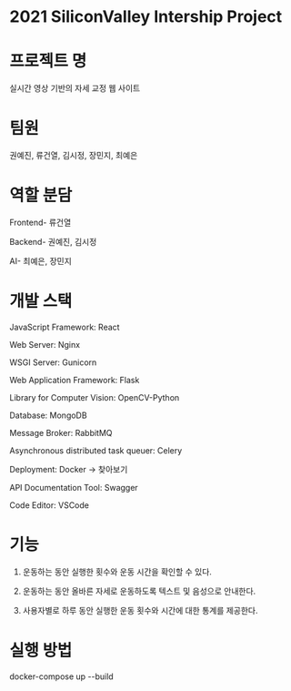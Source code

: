 # 2021 SiliconValley Intership Project

# 프로젝트 명  
실시간 영상 기반의 자세 교정 웹 사이트
  
# 팀원
권예진, 류건열, 김시정, 장민지, 최예은

# 역할 분담  
Frontend- 류건열

Backend- 권예진, 김시정

AI- 최예은, 장민지 

# 개발 스택
JavaScript Framework: React

Web Server: Nginx

WSGI Server: Gunicorn

Web Application Framework: Flask

Library for Computer Vision: OpenCV-Python

Database: MongoDB

Message Broker: RabbitMQ

Asynchronous distributed task queuer: Celery

Deployment: Docker → 찾아보기

API Documentation Tool: Swagger

Code Editor: VSCode

# 기능  
1. 운동하는 동안 실행한 횟수와 운동 시간을 확인할 수 있다.

2. 운동하는 동안 올바른 자세로 운동하도록 텍스트 및 음성으로 안내한다.

3. 사용자별로 하루 동안 실행한 운동 횟수와 시간에 대한 통계를 제공한다.

# 실행 방법    
docker-compose up --build



